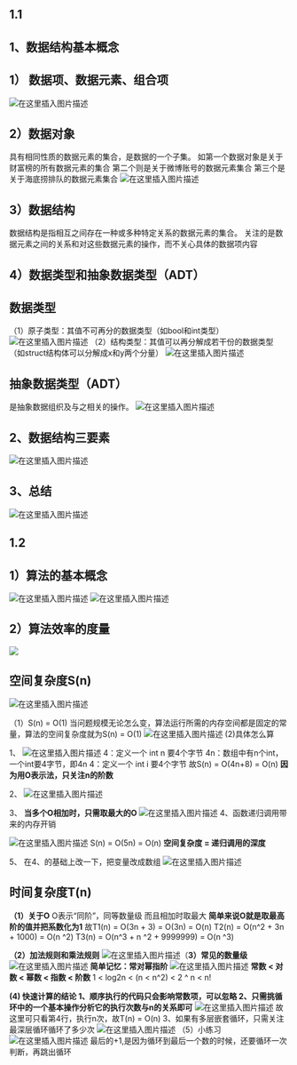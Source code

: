 ## 1.1
## 1、数据结构基本概念
## 1） 数据项、数据元素、组合项
![在这里插入图片描述](https://img-blog.csdnimg.cn/cbf0a81854604bf6835e4d89f5aa6241.png)
## 2）数据对象
具有相同性质的数据元素的集合，是数据的一个子集。
如第一个数据对象是关于财富榜的所有数据元素的集合
第二个则是关于微博账号的数据元素集合
第三个是关于海底捞排队的数据元素集合
![在这里插入图片描述](https://img-blog.csdnimg.cn/8ae7f62d064049f59a0c1ed94e70ddfd.png)
## 3）数据结构
数据结构是指相互之间存在一种或多种特定关系的数据元素的集合。
关注的是数据元素之间的关系和对这些数据元素的操作，而不关心具体的数据项内容

## 4）数据类型和抽象数据类型（ADT）
## 数据类型
（1）原子类型：其值不可再分的数据类型（如bool和int类型）
![在这里插入图片描述](https://img-blog.csdnimg.cn/4bf2451085f54c2891bc8f124e85d8b9.png)
（2）结构类型：其值可以再分解成若干份的数据类型（如struct结构体可以分解成x和y两个分量）
![在这里插入图片描述](https://img-blog.csdnimg.cn/5961aec867cf4b6a9d6fae014b3a0868.png)
## 抽象数据类型（ADT）
是抽象数据组织及与之相关的操作。
![在这里插入图片描述](https://img-blog.csdnimg.cn/cf9603a0f4ea4c29b3cdefa23b2c1319.png)

 
## 2、数据结构三要素

![在这里插入图片描述](https://img-blog.csdnimg.cn/f9872f6714e743a1bb47b284a16368c5.png)
## 3、总结
![在这里插入图片描述](https://img-blog.csdnimg.cn/ebb0e0da162347bf973881562dd70ded.png)
## 1.2
##  1）算法的基本概念
![在这里插入图片描述](https://img-blog.csdnimg.cn/0d3a8a2bab5440b586425a6b45d5202f.png)
![在这里插入图片描述](https://img-blog.csdnimg.cn/671b922e387a4cb4a5bd93a13aec9a12.png)
## 2）算法效率的度量
![ ](https://img-blog.csdnimg.cn/073b1e98a99b463e9339573e4b3e79aa.png)
## 空间复杂度S(n)
![在这里插入图片描述](https://img-blog.csdnimg.cn/4ae00490fa1c4e6681155e375f0b3326.png)

（1）S(n) = O(1)
当问题规模无论怎么变，算法运行所需的内存空间都是固定的常量，算法的空间复杂度就为S(n) = O(1)
![在这里插入图片描述](https://img-blog.csdnimg.cn/455123d150004f0e831005a161159c7f.png)
(2)具体怎么算

1、
![在这里插入图片描述](https://img-blog.csdnimg.cn/354bc6028479486dbbe31480df0e369b.png)
4：定义一个 int n 要4个字节
4n：数组中有n个int，一个int要4字节，即4n
4：定义一个 int i 要4个字节
故S(n) = O(4n+8) = O(n) 
**因为用O表示法，只关注n的阶数**


2、
![在这里插入图片描述](https://img-blog.csdnimg.cn/e4057ff6a16b4670a6f86aa86706b043.png)

3、
**当多个O相加时，只需取最大的O**
![在这里插入图片描述](https://img-blog.csdnimg.cn/02e8a41729304d33a87b74f77056fb7f.png)
4、函数递归调用带来的内存开销
 
![在这里插入图片描述](https://img-blog.csdnimg.cn/2a4de5ad13d64a8cab392de475bbd777.png)
S(n) = O(5n) = O(n)
**空间复杂度 = 递归调用的深度**

5、
在4、的基础上改一下，把变量改成数组
![在这里插入图片描述](https://img-blog.csdnimg.cn/6612f6dd48a64d84ab2d2fe2b547f824.png)
## 时间复杂度T(n)
**（1）关于O**
O表示“同阶”，同等数量级
而且相加时取最大
**简单来说O就是取最高阶的值并把系数化为1**
故T1(n) = O(3n + 3) = O(3n) = O(n)
T2(n) = O(n^2 + 3n + 1000) = O(n ^2)
T3(n) = O(n^3 + n ^2 + 9999999) = O(n ^3)
 
 **（2）**加法规则和乘法规则****
![在这里插入图片描述](https://img-blog.csdnimg.cn/3d02f81213094bf88eb55704bb1d692c.png)（**3）常见的数量级**![在这里插入图片描述](https://img-blog.csdnimg.cn/b5134f79854e4da2a60e39786a453a03.png)
**简单记忆：常对幂指阶**
![在这里插入图片描述](https://img-blog.csdnimg.cn/0ede63fd1dab42e3b64a65cf9ddee20e.png)
**常数 < 对数 < 幂数 < 指数 < 阶数**
      1   <  log2n < (n < n^2) < 2 ^ n < n! 
      
**(4) 快速计算的结论
1、顺序执行的代码只会影响常数项，可以忽略
2、只需挑循环中的一个基本操作分析它的执行次数与n的关系即可**
![在这里插入图片描述](https://img-blog.csdnimg.cn/53edcd92122d4703a962e041a09cb669.png)
故这里可只看第4行，执行n次，故T(n) = O(n)
3、如果有多层嵌套循环，只需关注最深层循环循环了多少次
![在这里插入图片描述](https://img-blog.csdnimg.cn/f100a8d8a38346dca1ebf193d99a93ac.png)
（5）小练习
![在这里插入图片描述](https://img-blog.csdnimg.cn/98d37fede3244824b2de32fe663f3f78.png)
最后的+1,是因为循环到最后一个数的时候，还要循环一次判断，再跳出循环


